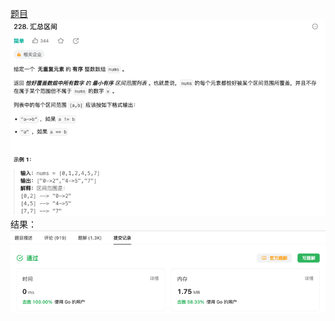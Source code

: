 [题目](https://leetcode.cn/problems/summary-ranges/description/?envType=study-plan-v2&envId=top-interview-150)
![pic](img.png)
结果：
![pic](result.png)